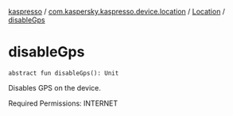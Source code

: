 [kaspresso](../../index.md) / [com.kaspersky.kaspresso.device.location](../index.md) / [Location](index.md) / [disableGps](./disable-gps.md)

# disableGps

`abstract fun disableGps(): Unit`

Disables GPS on the device.

Required Permissions: INTERNET


